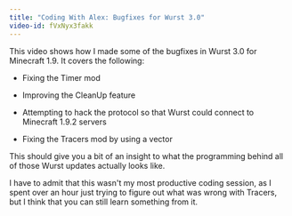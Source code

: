 ```yaml
---
title: "Coding With Alex: Bugfixes for Wurst 3.0"
video-id: fVxNyx3fakk
---
```

This video shows how I made some of the bugfixes in Wurst 3.0 for Minecraft 1.9. It covers the following:

- Fixing the Timer mod

- Improving the CleanUp feature

- Attempting to hack the protocol so that Wurst could connect to Minecraft 1.9.2 servers

- Fixing the Tracers mod by using a vector

This should give you a bit of an insight to what the programming behind all of those Wurst updates actually looks like.

I have to admit that this wasn't my most productive coding session, as I spent over an hour just trying to figure out what was wrong with Tracers, but I think that you can still learn something from it.
